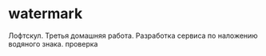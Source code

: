 # watermark
Лофтскул. Третья домашняя работа. Разработка сервиса по наложению водяного знака.
проверка

